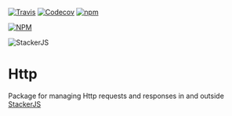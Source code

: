 [![Travis](https://img.shields.io/travis/parpeoficial/stackerjs-http.svg)](https://travis-ci.org/parpeoficial/stackerjs)
[![Codecov](https://codecov.io/gh/parpeoficial/stackerjs-http/branch/master/graph/badge.svg)](https://codecov.io/gh/parpeoficial/stackerjs)
[![npm](https://img.shields.io/npm/dt/stackerjs-http.svg)](https://www.npmjs.com/package/stackerjs)

[![NPM](https://nodei.co/npm/stackerjs-http.png?downloads=true&downloadRank=true&stars=true)](https://nodei.co/npm/stackerjs/)

![StackerJS](https://s3-sa-east-1.amazonaws.com/parpe.prod/StackerJS-logo.png)

# Http
Package for managing Http requests and responses in and outside [StackerJS](https://github.com/parpeoficial/stackerjs)
